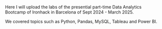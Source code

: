 Here I will upload the labs of the presential part-time Data Analytics Bootcamp of Ironhack in Barcelona of Sept 2024 - March 2025.

We covered topics such as Python, Pandas, MySQL, Tableau and Power BI.
